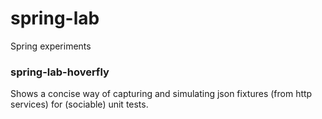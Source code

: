 # spring-lab
Spring experiments

### spring-lab-hoverfly
Shows a concise way of capturing and simulating json fixtures (from http services) for (sociable) unit tests.